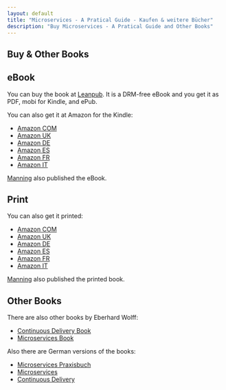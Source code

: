 ```yaml
---
layout: default
title: "Microservices - A Pratical Guide - Kaufen & weitere Bücher"
description: "Buy Microservices - A Pratical Guide and Other Books"
---
```


Buy & Other Books
---

## eBook

You can buy the book at [Leanpub](https://leanpub.com/practical-microservices/).
It is a DRM-free eBook and you get it as PDF, mobi for Kindle, and
ePub.

You can also get it at Amazon for the Kindle:

* [Amazon COM](https://amzn.to/2HnkQnl)
* [Amazon UK](https://amzn.to/2qS6hSH)
* [Amazon DE](https://amzn.to/2Hkb6yu)
* [Amazon ES](https://amzn.to/2HiDnBn)
* [Amazon FR](https://amzn.to/2vBewXV)
* [Amazon IT](https://amzn.to/2HHflTT)

[Manning](https://www.manning.com/books/microservices-a-practical-guide-second-edition)
also published the eBook.

## Print

You can also get it printed:

* [Amazon COM](https://amzn.to/2K7kd3g)
* [Amazon UK](https://amzn.to/2K4bONU)
* [Amazon DE](https://amzn.to/2qNGWZg)
* [Amazon ES](https://amzn.to/2F87WYp)
* [Amazon FR](https://amzn.to/2F7N6bC)
* [Amazon IT](https://amzn.to/2HlxZxo)

[Manning](https://www.manning.com/books/microservices-a-practical-guide-second-edition)
also published the printed book.


## 

## Other Books

There are also other books by Eberhard Wolff:

* [Continuous Delivery Book](continuous-delivery-book.com)
* [Microservices Book](http://microservices-book.com/)

Also there are German versions of the books:

* [Microservices Praxisbuch](http://microservices-praxisbuch.de/)
* [Microservices](http://microservices-buch.de/)
* [Continuous Delivery](http://continuous-delivery-buch.de/)
